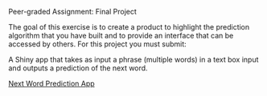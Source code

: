 Peer-graded Assignment: Final Project

The goal of this exercise is to create a product to highlight the prediction algorithm that you have built and to provide an interface that can be accessed by others. For this project you must submit:

A Shiny app that takes as input a phrase (multiple words) in a text box input and outputs a prediction of the next word.

[Next Word Prediction App](https://zakisa.shinyapps.io/NextWordPredictApp/)
